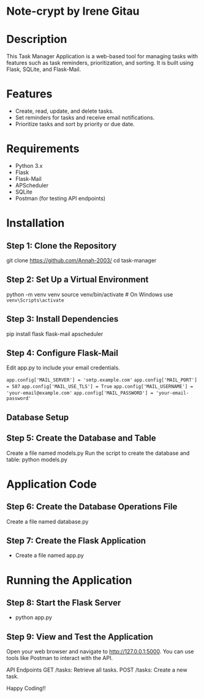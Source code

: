 # Note-crypt by Irene Gitau

# Description

 This Task Manager Application is a web-based tool for managing tasks with features such as task reminders, prioritization, and sorting. It is built using Flask, SQLite, and Flask-Mail.

# Features
 * Create, read, update, and delete tasks.
 * Set reminders for tasks and receive email       notifications.
 * Prioritize tasks and sort by priority or due date.

# Requirements
 * Python 3.x
 * Flask
 * Flask-Mail
 * APScheduler
 * SQLite
 * Postman (for testing API endpoints)


# Installation
## Step 1: Clone the Repository
 git clone https://github.com/Annah-2003/ 
 cd task-manager

## Step 2: Set Up a Virtual Environment
 python -m venv venv
 source venv/bin/activate  # On Windows use `venv\Scripts\activate`

## Step 3: Install Dependencies
 pip install flask flask-mail apscheduler

## Step 4: Configure Flask-Mail
 Edit app.py to include your email credentials.

 `app.config['MAIL_SERVER'] = 'smtp.example.com'`
 `app.config['MAIL_PORT'] = 587`
 `app.config['MAIL_USE_TLS'] = True`
 `app.config['MAIL_USERNAME'] = 'your-email@example.com'`
 `app.config['MAIL_PASSWORD'] = 'your-email-password'`

## Database Setup

## Step 5: Create the Database and Table
 Create a file named models.py
 Run the script to create the database and table:  python models.py

# Application Code

## Step 6: Create the Database Operations File
 Create a file named database.py

## Step 7: Create the Flask Application
 * Create a file named app.py

# Running the Application

## Step 8: Start the Flask Server
 * python app.py

## Step 9: View and Test the Application
 Open your web browser and navigate to http://127.0.0.1:5000. You can use tools like Postman to interact with the API.

 API Endpoints
 GET /tasks: Retrieve all tasks.
 POST /tasks: Create a new task.

Happy Coding!!